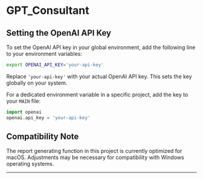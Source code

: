 # GPT_Consultant## Setting the OpenAI API KeyTo set the OpenAI API key in your global environment, add the following line to your environment variables:```bashexport OPENAI_API_KEY='your-api-key'```Replace `'your-api-key'` with your actual OpenAI API key. This sets the key globally on your system.For a dedicated environment variable in a specific project, add the key to your `MAIN` file:```pythonimport openaiopenai.api_key = 'your-api-key'```## Compatibility NoteThe report generating function in this project is currently optimized for macOS. Adjustments may be necessary for compatibility with Windows operating systems.---